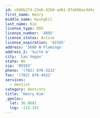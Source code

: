 ```yaml
---
id: cb96b27d-23e6-42b0-ad61-07ab96acdd4c
first_name: Henry
middle_name: Hyungkil
last_name: Kim
license_type: DDS
license_number: '4895'
license_status: Active
license_expiration: '42185'
address: '5680 W Flamingo'
address_2: 'Suite A'
city: 'Las Vegas'
state: NV
zip: '89103'
phone: '(702) 876-3222'
fax: '(702) 876-4422'
services:
  - dentist
category: dentists
title: 'Henry Kim'
_geoloc:
  lat: 36.0681
  lng: -115.191
---
```

